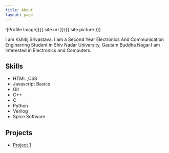 ```yaml
---
title: About
layout: page
---
```

![Profile Image]({{ site.url }}/{{ site.picture }})

<p>I am Kshitij Srivastava. I am a Second Year Electronics And Communication Enginerring Student in Shiv Nadar University, Gautam Buddha Nagar.I am Interested in Electronics and Computers. </p>

<p></p>

<h2>Skills</h2>

<ul class="skill-list">
	<li>HTML ,CSS</li>
	<li>Javascript Basics</li>
	<li>Git</li>
	<li>C++</li>
	<li>C</li>
	<li>Python</li>
	<li>Verilog</li>
	<li>Spice Software</li>
</ul>

<h2>Projects</h2>

<ul>
	<li><a href="https://github.com/">Project 1</a></li>
</ul>
